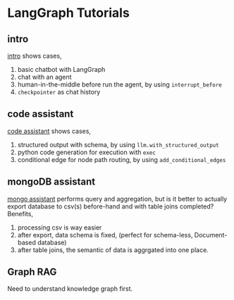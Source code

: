 # LangGraph Tutorials

## intro
[intro](./intro.py) shows cases,

1. basic chatbot with LangGraph
2. chat with an agent
3. human-in-the-middle before run the agent, by using `interrupt_before`
4. `checkpointer` as chat history

## code assistant
[code assistant](./code-assist.py) shows cases,

1. structured output with schema, by using `llm.with_structured_output`
2. python code generation for execution with `exec`
3. conditional edge for node path routing, by using `add_conditional_edges`

## mongoDB assistant
[mongo assistant](./mongo.py) performs query and aggregation, but is it better to actually export database to csv(s) before-hand and with table joins completed? Benefits,
1. processing csv is way easier
2. after export, data schema is fixed, (perfect for schema-less, Document-based database)
3. after table joins, the semantic of data is aggrgated into one place.

## Graph RAG

Need to understand knowledge graph first.